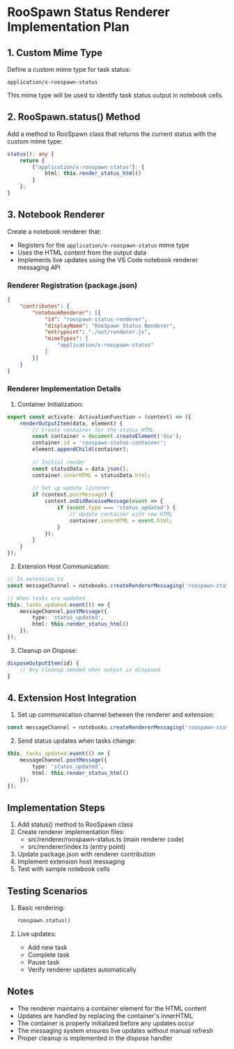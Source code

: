 # RooSpawn Status Renderer Implementation Plan

## 1. Custom Mime Type

Define a custom mime type for task status:
```
application/x-roospawn-status
```

This mime type will be used to identify task status output in notebook cells.

## 2. RooSpawn.status() Method

Add a method to RooSpawn class that returns the current status with the custom mime type:

```typescript
status(): any {
    return {
        ["application/x-roospawn-status"]: {
            html: this.render_status_html()
        }
    };
}
```

## 3. Notebook Renderer

Create a notebook renderer that:
- Registers for the `application/x-roospawn-status` mime type
- Uses the HTML content from the output data
- Implements live updates using the VS Code notebook renderer messaging API

### Renderer Registration (package.json)
```json
{
    "contributes": {
        "notebookRenderer": [{
            "id": "roospawn-status-renderer",
            "displayName": "RooSpawn Status Renderer",
            "entrypoint": "./out/renderer.js",
            "mimeTypes": [
                "application/x-roospawn-status"
            ]
        }]
    }
}
```

### Renderer Implementation Details

1. Container Initialization:
```typescript
export const activate: ActivationFunction = (context) => ({
    renderOutputItem(data, element) {
        // Create container for the status HTML
        const container = document.createElement('div');
        container.id = 'roospawn-status-container';
        element.appendChild(container);
        
        // Initial render
        const statusData = data.json();
        container.innerHTML = statusData.html;
        
        // Set up update listener
        if (context.postMessage) {
            context.onDidReceiveMessage(event => {
                if (event.type === 'status_updated') {
                    // Update container with new HTML
                    container.innerHTML = event.html;
                }
            });
        }
    }
});
```

2. Extension Host Communication:
```typescript
// In extension.ts
const messageChannel = notebooks.createRendererMessaging('roospawn-status-renderer');

// When tasks are updated
this._tasks_updated.event(() => {
    messageChannel.postMessage({
        type: 'status_updated',
        html: this.render_status_html()
    });
});
```

3. Cleanup on Dispose:
```typescript
disposeOutputItem(id) {
    // Any cleanup needed when output is disposed
}
```

## 4. Extension Host Integration

1. Set up communication channel between the renderer and extension:
```typescript
const messageChannel = notebooks.createRendererMessaging('roospawn-status-renderer');
```

2. Send status updates when tasks change:
```typescript
this._tasks_updated.event(() => {
    messageChannel.postMessage({
        type: 'status_updated',
        html: this.render_status_html()
    });
});
```

## Implementation Steps

1. Add status() method to RooSpawn class
2. Create renderer implementation files:
   - src/renderer/roospawn-status.ts (main renderer code)
   - src/renderer/index.ts (entry point)
3. Update package.json with renderer contribution
4. Implement extension host messaging
5. Test with sample notebook cells

## Testing Scenarios

1. Basic rendering:
   ```python
   roospawn.status()
   ```

2. Live updates:
   - Add new task
   - Complete task
   - Pause task
   - Verify renderer updates automatically

## Notes

- The renderer maintains a container element for the HTML content
- Updates are handled by replacing the container's innerHTML
- The container is properly initialized before any updates occur
- The messaging system ensures live updates without manual refresh
- Proper cleanup is implemented in the dispose handler